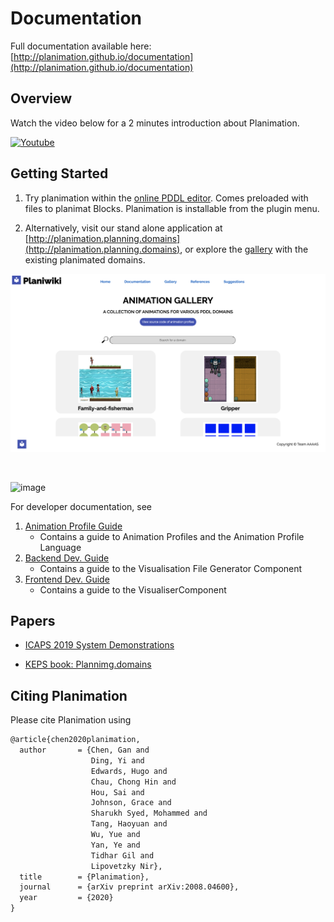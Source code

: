 # Documentation

Full documentation available here: [http://planimation.github.io/documentation](http://planimation.github.io/documentation)


## Overview

Watch the video below for a 2 minutes introduction about Planimation.

[![Youtube](./docs/images/readme/youtube.png)](https://youtu.be/Cj2rWdt1YQU)


## Getting Started

1. Try planimation within the [online PDDL editor](https://tinyurl.com/yxlt96fp). Comes preloaded with files to planimat Blocks. Planimation is installable from the plugin menu. 

2. Alternatively, visit our stand alone application at [http://planimation.planning.domains](http://planimation.planning.domains), or explore the [gallery](http://planikiwi.planning.domains/) with the existing planimated domains.

![image](./docs/images/readme/gallery.png)

<br>

![image](./docs/images/readme/demo.gif)

For developer documentation, see

1. [Animation Profile Guide](https://planimation.github.io/documentation/ap_guide/)
    * Contains a guide to Animation Profiles and the Animation Profile Language
2. [Backend Dev. Guide](https://planimation.github.io/documentation/VFG_guide/)
    * Contains a guide to the Visualisation File Generator Component
3. [Frontend Dev. Guide](https://planimation.github.io/documentation/Visualiser_guide/)
    * Contains a guide to the VisualiserComponent 

## Papers

- [ICAPS 2019 System Demonstrations](https://arxiv.org/pdf/2008.04600.pdf)

- [KEPS book: Plannimg.domains](https://link.springer.com/chapter/10.1007/978-3-030-38561-3_5#readcube-epdf)


## Citing Planimation

Please cite Planimation using
``` latex
@article{chen2020planimation,
  author       = {Chen, Gan and
                  Ding, Yi and
                  Edwards, Hugo and
                  Chau, Chong Hin and
                  Hou, Sai and
                  Johnson, Grace and
                  Sharukh Syed, Mohammed and
                  Tang, Haoyuan and
                  Wu, Yue and
                  Yan, Ye and
                  Tidhar Gil and
                  Lipovetzky Nir},
  title        = {Planimation},
  journal      = {arXiv preprint arXiv:2008.04600},
  year         = {2020}
}
```
